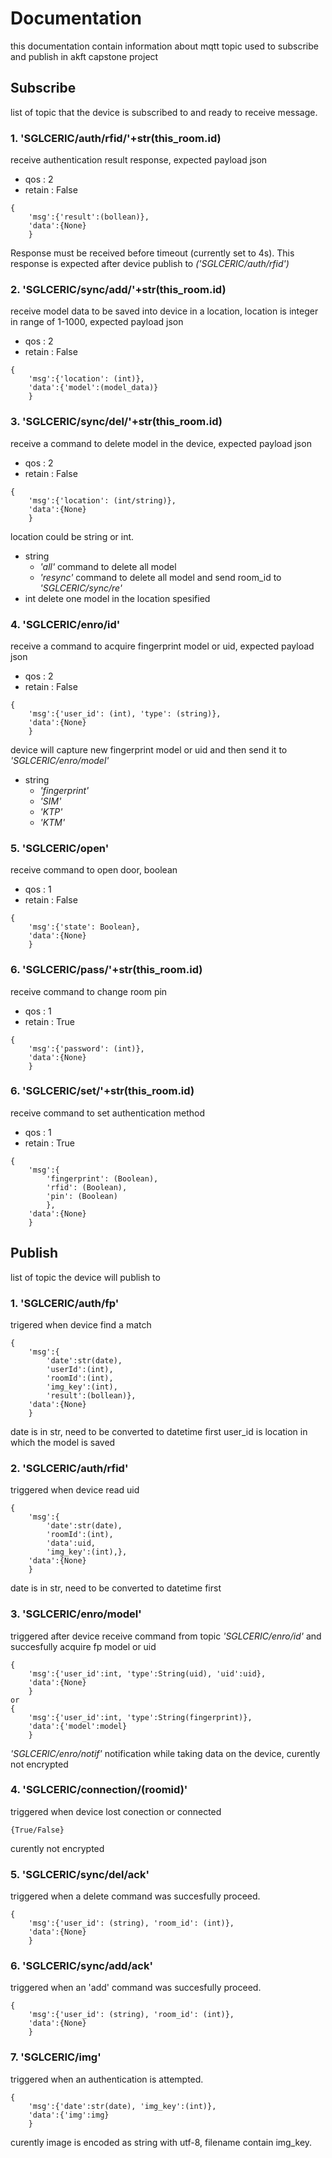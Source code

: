 # Documentation
this documentation contain information about mqtt topic used to subscribe and publish in akft capstone project

## Subscribe
list of topic that the device is subscribed to and ready to receive message.

### 1. 'SGLCERIC/auth/rfid/'+str(this_room.id)
receive authentication result response, expected payload json
- qos : 2
- retain : False
```
{
    'msg':{'result':(bollean)},
    'data':{None}
    }
```
Response must be received before timeout (currently set to 4s). This response is expected after device publish to _('SGLCERIC/auth/rfid')_

### 2.	'SGLCERIC/sync/add/'+str(this_room.id)
receive model data to be saved into device in a location, location is integer in range of 1-1000, expected payload json 
- qos : 2
- retain : False
```
{
    'msg':{'location': (int)},
    'data':{'model':(model_data)}
    }
```

### 3. 'SGLCERIC/sync/del/'+str(this_room.id)
receive a command to delete model in the device, expected payload json
- qos : 2
- retain : False
```
{
    'msg':{'location': (int/string)},
    'data':{None}
    }
```
location could be string or int.
* string
    * _'all'_ command to delete all model
    * _'resync'_ command to delete all model and send room_id to _'SGLCERIC/sync/re'_
* int
delete one model in the location spesified

### 4. 'SGLCERIC/enro/id'
receive a command to acquire fingerprint model or uid, expected payload json
- qos : 2
- retain : False
```
{
    'msg':{'user_id': (int), 'type': (string)},
    'data':{None}
    }
```
device will capture new fingerprint model or uid and then send it to _'SGLCERIC/enro/model'_
* string
    * _'fingerprint'_ 
    * _'SIM'_
    * _'KTP'_
    * _'KTM'_

### 5. 'SGLCERIC/open'
receive command to open door, boolean
- qos : 1
- retain : False
```
{
    'msg':{'state': Boolean},
    'data':{None}
    }
```

### 6. 'SGLCERIC/pass/'+str(this_room.id)
receive command to change room pin
- qos : 1
- retain : True
```
{
    'msg':{'password': (int)},
    'data':{None}
    }
```

### 6. 'SGLCERIC/set/'+str(this_room.id)
receive command to set authentication method
- qos : 1
- retain : True
```
{
    'msg':{
        'fingerprint': (Boolean),
        'rfid': (Boolean),
        'pin': (Boolean)
        },
    'data':{None}
    }
```

## Publish
list of topic the device will publish to
### 1. 'SGLCERIC/auth/fp'
trigered when device find a match 
```
{
    'msg':{
        'date':str(date),
        'userId':(int),
        'roomId':(int),
        'img_key':(int),
        'result':(bollean)},
    'data':{None}
    }
```
date is in str, need to be converted to datetime first
user_id is location in which the model is saved

### 2. 'SGLCERIC/auth/rfid'
triggered when device read uid
```
{
    'msg':{
        'date':str(date),
        'roomId':(int),
        'data':uid,
        'img_key':(int),},
    'data':{None}
    }
```
date is in str, need to be converted to datetime first

### 3. 'SGLCERIC/enro/model'
triggered after device receive command from topic _'SGLCERIC/enro/id'_ and succesfully acquire fp model or uid
```
{
    'msg':{'user_id':int, 'type':String(uid), 'uid':uid},
    'data':{None}
    }
or
{
    'msg':{'user_id':int, 'type':String(fingerprint)},
    'data':{'model':model}
    }
```
_'SGLCERIC/enro/notif'_ notification while taking data on the device, curently not encrypted

### 4. 'SGLCERIC/connection/(roomid)'
triggered when device lost conection or connected
```
{True/False}
```
curently not encrypted

### 5. 'SGLCERIC/sync/del/ack'
triggered when a delete command was succesfully proceed.
```
{
    'msg':{'user_id': (string), 'room_id': (int)},
    'data':{None}
    }
```

### 6. 'SGLCERIC/sync/add/ack'
triggered when an 'add' command was succesfully proceed.
```
{
    'msg':{'user_id': (string), 'room_id': (int)},
    'data':{None}
    }
```

### 7. 'SGLCERIC/img'
triggered when an authentication is attempted.
```
{
    'msg':{'date':str(date), 'img_key':(int)},
    'data':{'img':img}
    }
```
curently image is encoded as string with utf-8, filename contain img_key.
